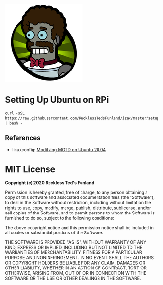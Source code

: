 ![](izac.png)

# Setting Up Ubuntu on RPi

```
curl -sSL https://raw.githubusercontent.com/RecklessTedsFunland/izac/master/setup.sh | bash -
```

## References

- linuxconfig: [Modifying MOTD on Ubuntu 20.04](https://linuxconfig.org/disable-dynamic-motd-and-news-on-ubuntu-20-04-focal-fossa-linux)

# MIT License

**Copyright (c) 2020 Reckless Ted's Funland**

Permission is hereby granted, free of charge, to any person obtaining a copy
of this software and associated documentation files (the "Software"), to deal
in the Software without restriction, including without limitation the rights
to use, copy, modify, merge, publish, distribute, sublicense, and/or sell
copies of the Software, and to permit persons to whom the Software is
furnished to do so, subject to the following conditions:

The above copyright notice and this permission notice shall be included in all
copies or substantial portions of the Software.

THE SOFTWARE IS PROVIDED "AS IS", WITHOUT WARRANTY OF ANY KIND, EXPRESS OR
IMPLIED, INCLUDING BUT NOT LIMITED TO THE WARRANTIES OF MERCHANTABILITY,
FITNESS FOR A PARTICULAR PURPOSE AND NONINFRINGEMENT. IN NO EVENT SHALL THE
AUTHORS OR COPYRIGHT HOLDERS BE LIABLE FOR ANY CLAIM, DAMAGES OR OTHER
LIABILITY, WHETHER IN AN ACTION OF CONTRACT, TORT OR OTHERWISE, ARISING FROM,
OUT OF OR IN CONNECTION WITH THE SOFTWARE OR THE USE OR OTHER DEALINGS IN THE
SOFTWARE.

